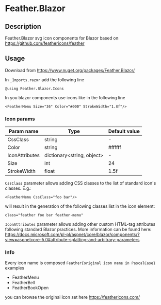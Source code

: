 # Feather.Blazor

## Description

Feather.Blazor svg icon components for Blazor based on https://github.com/feathericons/feather

## Usage

Download from https://www.nuget.org/packages/Feather.Blazor/

In `_Imports.razor` add the following line

```
@using Feather.Blazor.Icons
```

In you blazor components use icons like in the following line

```
<FeatherMenu Size="36" Color="#000" StrokeWidth="1.8f"/>
```
### Icon params

| Param name     | Type                       | Default value |
|----------------|----------------------------|---------------|
| CssClass       | string                     | -             |
| Color          | string                     | #ffffff       |
| IconAttributes | dictionary<string, object> | -             |
| Size           | int                        | 24            |
| StrokeWidth    | float                      | 1.5f          |

`CssClass` parameter allows adding CSS classes to the list of standard icon's classes. E.g.:

```
<FeatherMenu CssClass="foo bar"/>
```

will result in the generation of the following classes list in the icon element:

```
class="feather foo bar feather-menu"
```

`IconAttributes` parameter allows adding other custom HTML-tag attributes following standard Blazor practices. More information can be found here:
https://docs.microsoft.com/pl-pl/aspnet/core/blazor/components/?view=aspnetcore-5.0#attribute-splatting-and-arbitrary-parameters

### Info

Every icon name is composed `Feather{original icon name in PascalCase}`
examples
- FeatherMenu
- FeatherBell
- FeatherBookOpen

you can browse the original icon set here https://feathericons.com/